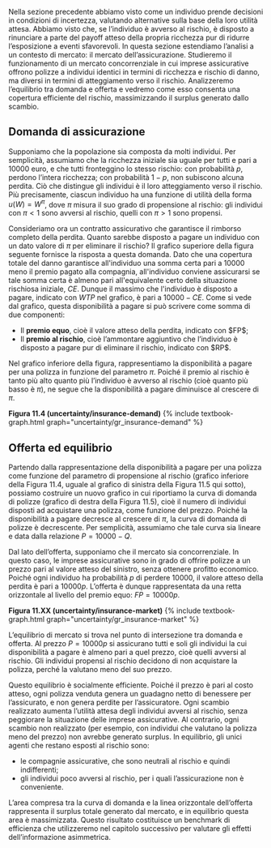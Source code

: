 


Nella sezione precedente abbiamo visto come un individuo prende decisioni in condizioni di incertezza, valutando alternative sulla base della loro utilità attesa. Abbiamo visto che, se l’individuo è avverso al rischio, è disposto a rinunciare a parte del payoff atteso della propria ricchezza pur di ridurre l’esposizione a eventi sfavorevoli. In questa sezione estendiamo l’analisi a un contesto di mercato: il mercato dell’assicurazione. Studieremo il funzionamento di un mercato concorrenziale in cui imprese assicurative offrono polizze a individui identici in termini di ricchezza e rischio di danno, ma diversi in termini di atteggiamento verso il rischio. Analizzeremo l’equilibrio tra domanda e offerta e vedremo come esso consenta una copertura efficiente del rischio, massimizzando il surplus generato dallo scambio.






<h2 id="subsec_insurance-demand">Domanda di assicurazione</h2>

Supponiamo che la popolazione sia composta da molti individui. Per semplicità, assumiamo che la ricchezza iniziale sia uguale per tutti e pari a $10000$ euro, e che tutti fronteggino lo stesso rischio: con probabilità $p$, perdono l’intera ricchezza; con probabilità $1-p$, non subiscono alcuna perdita. Ciò che distingue gli individui è il loro atteggiamento verso il rischio. Più precisamente, ciascun individuo ha una funzione di utilità della forma $u(W) = W^\pi$, dove $\pi$ misura il suo grado di propensione al rischio: gli individui con $\pi<1$ sono avversi al rischio, quelli con $\pi > 1$ sono propensi.

Consideriamo ora un contratto assicurativo che garantisce il rimborso completo della perdita. Quanto sarebbe disposto a pagare un individuo con un dato valore di $\pi$ per eliminare il rischio? Il grafico superiore della figura seguente fornisce la risposta a questa domanda. Dato che una copertura totale del danno garantisce all'individuo una somma certa pari a $10000$ meno il premio pagato alla compagnia, all'individuo conviene assicurarsi se tale somma certa è almeno pari all'equivalente certo della situazione rischiosa iniziale, $CE$. Dunque il massimo che l'individuo è disposto a pagare, indicato con $WTP$ nel grafico, è pari a $10000-CE$. Come si vede dal grafico, questa disponibilità a pagare si può scrivere come somma di due componenti:

<ul>
  <li>Il <strong>premio equo</strong>, cioè il valore atteso della perdita, indicato con $FP$;</li>
  <li>Il <strong>premio al rischio</strong>, cioè l’ammontare aggiuntivo che l’individuo è disposto a pagare pur di eliminare il rischio, indicato con $RP$.</li>
</ul>

Nel grafico inferiore della figura, rappresentiamo la disponibilità a pagare per una polizza in funzione del parametro $\pi$. Poiché il premio al rischio è tanto più alto quanto più l’individuo è avverso al rischio (cioè quanto più basso è $\pi$), ne segue che la disponibilità a pagare diminuisce al crescere di $\pi$.

<a id="gr_uncertainty/insurance-demand"><strong>Figura 11.4 (uncertainty/insurance-demand)</strong></a>
{% include textbook-graph.html graph="uncertainty/gr_insurance-demand" %}



















<h2 id="subsec_insurance-supply">Offerta ed equilibrio</h2>

Partendo dalla rappresentazione della disponibilità a pagare per una polizza come funzione del parametro di propensione al rischio (grafico inferiore della Figura 11.4, uguale al grafico di sinistra della Figura 11.5 qui sotto), possiamo costruire un nuovo grafico in cui riportiamo la curva di domanda di polizze (grafico di destra della Figura 11.5), cioè il numero di individui disposti ad acquistare una polizza, come funzione del prezzo. Poiché la disponibilità a pagare decresce al crescere di $\pi$, la curva di domanda di polizze è decrescente. Per semplicità, assumiamo che tale curva sia lineare e data dalla relazione $P=10000-Q$.

Dal lato dell’offerta, supponiamo che il mercato sia concorrenziale. In questo caso, le imprese assicurative sono in grado di offrire polizze a un prezzo pari al valore atteso del sinistro, senza ottenere profitto economico. Poiché ogni individuo ha probabilità $p$ di perdere $10000$, il valore atteso della perdita è pari a $10000p$. L’offerta è dunque rappresentata da una retta orizzontale al livello del premio equo: $FP=10000p$.


<a id="gr_uncertainty/insurance-market"><strong>Figura 11.XX (uncertainty/insurance-market)</strong></a>
{% include textbook-graph.html graph="uncertainty/gr_insurance-market" %}



L’equilibrio di mercato si trova nel punto di intersezione tra domanda e offerta. Al prezzo $P=10000p$ si assicurano tutti e soli gli individui la cui disponibilità a pagare è almeno pari a quel prezzo, cioè quelli avversi al rischio. Gli individui propensi al rischio decidono di non acquistare la polizza, perché la valutano meno del suo prezzo.

Questo equilibrio è socialmente efficiente. Poiché il prezzo è pari al costo atteso, ogni polizza venduta genera un guadagno netto di benessere per l’assicurato, e non genera perdite per l’assicuratore. Ogni scambio realizzato aumenta l’utilità attesa degli individui avversi al rischio, senza peggiorare la situazione delle imprese assicurative. Al contrario, ogni scambio non realizzato (per esempio, con individui che valutano la polizza meno del prezzo) non avrebbe generato surplus. In equilibrio, gli unici agenti che restano esposti al rischio sono:

<ul>
  <li>le compagnie assicurative, che sono neutrali al rischio e quindi indifferenti;</li>
  <li>gli individui poco avversi al rischio, per i quali l’assicurazione non è conveniente.</li>
</ul>

L’area compresa tra la curva di domanda e la linea orizzontale dell’offerta rappresenta il surplus totale generato dal mercato, e in equilibrio questa area è massimizzata. Questo risultato costituisce un benchmark di efficienza che utilizzeremo nel capitolo successivo per valutare gli effetti dell’informazione asimmetrica.





